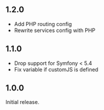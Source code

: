 1.2.0
-----

* Add PHP routing config
* Rewrite services config with PHP

1.1.0
-----

* Drop support for Symfony < 5.4
* Fix variable if customJS is defined

1.0.0
-----

Initial release.
